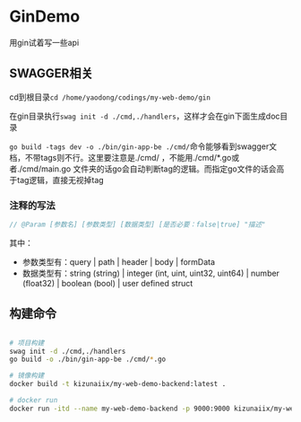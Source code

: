 # GinDemo

用gin试着写一些api

## SWAGGER相关

cd到根目录`cd /home/yaodong/codings/my-web-demo/gin`

在gin目录执行`swag init -d ./cmd,./handlers`，这样才会在gin下面生成doc目录

`go build -tags dev -o ./bin/gin-app-be ./cmd/`命令能够看到swagger文档，不带tags则不行。这里要注意是./cmd/ ，不能用./cmd/*.go或者./cmd/main.go
文件夹的话go会自动判断tag的逻辑。而指定go文件的话会高于tag逻辑，直接无视掉tag

### 注释的写法 


```go
// @Param [参数名] [参数类型] [数据类型] [是否必要：false|true] "描述"
```

其中：
- 参数类型有：query | path | header | body | formData
- 数据类型有：string (string) | integer (int, uint, uint32, uint64) | number (float32) | boolean (bool) | user defined struct

## 构建命令

```zsh

# 项目构建
swag init -d ./cmd,./handlers
go build -o ./bin/gin-app-be ./cmd/*.go

# 镜像构建
docker build -t kizunaiix/my-web-demo-backend:latest .

# docker run
docker run -itd --name my-web-demo-backend -p 9000:9000 kizunaiix/my-web-demo-backend:latest
```
